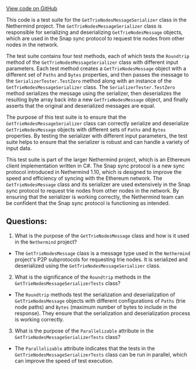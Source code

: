 [View code on GitHub](https://github.com/NethermindEth/nethermind/src/Nethermind/Nethermind.Network.Test/P2P/Subprotocols/Snap/Messages/GetTrieNodesMessageSerializerTests.cs)

This code is a test suite for the `GetTrieNodesMessageSerializer` class in the Nethermind project. The `GetTrieNodesMessageSerializer` class is responsible for serializing and deserializing `GetTrieNodesMessage` objects, which are used in the Snap sync protocol to request trie nodes from other nodes in the network.

The test suite contains four test methods, each of which tests the `Roundtrip` method of the `GetTrieNodesMessageSerializer` class with different input parameters. Each test method creates a `GetTrieNodesMessage` object with a different set of `Paths` and `Bytes` properties, and then passes the message to the `SerializerTester.TestZero` method along with an instance of the `GetTrieNodesMessageSerializer` class. The `SerializerTester.TestZero` method serializes the message using the serializer, then deserializes the resulting byte array back into a new `GetTrieNodesMessage` object, and finally asserts that the original and deserialized messages are equal.

The purpose of this test suite is to ensure that the `GetTrieNodesMessageSerializer` class can correctly serialize and deserialize `GetTrieNodesMessage` objects with different sets of `Paths` and `Bytes` properties. By testing the serializer with different input parameters, the test suite helps to ensure that the serializer is robust and can handle a variety of input data.

This test suite is part of the larger Nethermind project, which is an Ethereum client implementation written in C#. The Snap sync protocol is a new sync protocol introduced in Nethermind 1.10, which is designed to improve the speed and efficiency of syncing with the Ethereum network. The `GetTrieNodesMessage` class and its serializer are used extensively in the Snap sync protocol to request trie nodes from other nodes in the network. By ensuring that the serializer is working correctly, the Nethermind team can be confident that the Snap sync protocol is functioning as intended.
## Questions: 
 1. What is the purpose of the `GetTrieNodesMessage` class and how is it used in the `Nethermind` project?
- The `GetTrieNodesMessage` class is a message type used in the `Nethermind` project's P2P subprotocols for requesting trie nodes. It is serialized and deserialized using the `GetTrieNodesMessageSerializer` class.

2. What is the significance of the `Roundtrip` methods in the `GetTrieNodesMessageSerializerTests` class?
- The `Roundtrip` methods test the serialization and deserialization of `GetTrieNodesMessage` objects with different configurations of `Paths` (trie node paths) and `Bytes` (maximum number of bytes to include in the response). They ensure that the serialization and deserialization process is working correctly.

3. What is the purpose of the `Parallelizable` attribute in the `GetTrieNodesMessageSerializerTests` class?
- The `Parallelizable` attribute indicates that the tests in the `GetTrieNodesMessageSerializerTests` class can be run in parallel, which can improve the speed of test execution.